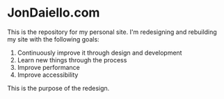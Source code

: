 # JonDaiello.com
This is the repository for my personal site. I'm redesigning and rebuilding my site with the following goals:

1. Continuously improve it through design and development
2. Learn new things through the process
3. Improve performance
4. Improve accessibility

This is the purpose of the redesign.
